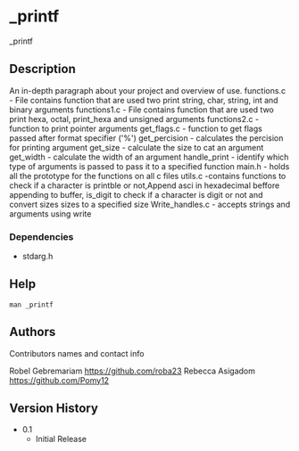 # _printf 

_printf
## Description

An in-depth paragraph about your project and overview of use.
functions.c - File contains function that are used two print string, char, string, int and binary arguments
functions1.c - File contains function that are used two print hexa, octal, print_hexa and unsigned arguments 
functions2.c - function to print pointer arguments
get_flags.c - function to get flags passed after format specifier ('%')
get_percision - calculates the percision for printing argument
get_size - calculate the size to cat an argument
get_width - calculate the width of an argument
handle_print - identify which type of arguments is passed to pass it to a specified function
main.h - holds all the prototype for the functions on all c files
utils.c -contains functions to check if a character is printble or not,Append asci in hexadecimal beffore appending to buffer, is_digit to check if a character is digit or not and convert sizes sizes to a specified size
Write_handles.c - accepts strings and arguments using write



### Dependencies
* stdarg.h
## Help

```
man _printf
```

## Authors

Contributors names and contact info

Robel Gebremariam <https://github.com/roba23> 
Rebecca Asigadom <https://github.com/Pomy12> 
## Version History
* 0.1
    * Initial Release


